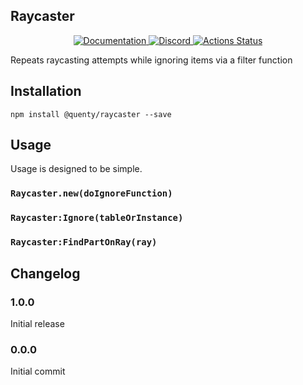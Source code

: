 ## Raycaster
<div align="center">
  <a href="http://quenty.github.io/api/">
    <img src="https://img.shields.io/badge/docs-website-green.svg" alt="Documentation" />
  </a>
  <a href="https://discord.gg/mhtGUS8">
    <img src="https://img.shields.io/badge/discord-nevermore-blue.svg" alt="Discord" />
  </a>
  <a href="https://github.com/Quenty/NevermoreEngine/actions">
    <img src="https://github.com/Quenty/NevermoreEngine/workflows/luacheck/badge.svg" alt="Actions Status" />
  </a>
</div>

Repeats raycasting attempts while ignoring items via a filter function

## Installation
```
npm install @quenty/raycaster --save
```

## Usage
Usage is designed to be simple.

### `Raycaster.new(doIgnoreFunction)`

### `Raycaster:Ignore(tableOrInstance)`

### `Raycaster:FindPartOnRay(ray)`


## Changelog

### 1.0.0
Initial release

### 0.0.0
Initial commit

